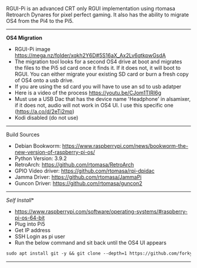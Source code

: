 RGUI-Pi is an advanced CRT only RGUI implementation using rtomasa Retroarch Dynares for pixel perfect gaming. It also has the ability to migrate OS4 from the Pi4 to the Pi5.

------------------------
**OS4 Migration**
- RGUI-Pi image https://mega.nz/folder/xqkh2Y6D#5S16aX_Ax2Lv6qtkpwGsdA
- The migration tool looks for a second OS4 drive at boot and migrates the files to the Pi5 sd card once it finds it. If it does not, it will boot to RGUI. You can either migrate your existing SD card or burn a fresh copy of OS4 onto a usb drive.
- If you are using the sd card you will have to use an sd to usb adatper
- Here is a video of the process https://youtu.be/CJom1TIRI6g
- Must use a USB Dac that has the device name 'Headphone' in alsamixer, if it does not, audio will not work in OS4 UI. I use this specific one (https://a.co/d/2eTi2mp) 
- Kodi disabled (do not use)

------------------------
Build Sources
- Debian Bookworm: https://www.raspberrypi.com/news/bookworm-the-new-version-of-raspberry-pi-os/
- Python Version: 3.9.2
- RetroArch: https://github.com/rtomasa/RetroArch
- GPIO Video driver: https://github.com/rtomasa/rpi-dpidac
- Jamma Driver: https://github.com/rtomasa/JammaPi
- Guncon Driver: https://github.com/rtomasa/guncon2
------------------------


*Self Install**
   - https://www.raspberrypi.com/software/operating-systems/#raspberry-pi-os-64-bit
   - Plug into Pi5
   - Get IP address
   - SSH Login as pi user
   - Run the below command and sit back until the OS4 UI appears
   ```markdown
   sudo apt install git -y && git clone --depth=1 https://github.com/forkymcforkface/RGBPi-Bookworm.git && cd RGBPi-Bookworm && chmod +x Install-OS4.sh && ./Install-RGUI.sh
   ```
--------------------
 

